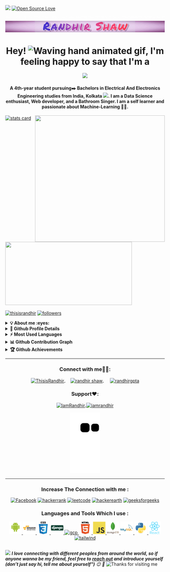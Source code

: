 ![](https://komarev.com/ghpvc/?username=randhirshaw&style=plastic)
[![Open Source Love](https://badges.frapsoft.com/os/v2/open-source.svg?v=103)](https://github.com/randhirshaw)

![Hello](Hello.gif)
![Name](name.jpeg)

<h1 align="center"> Hey! <img src="https://raw.githubusercontent.com/nixin72/nixin72/master/wave.gif" alt="Waving hand animated gif" height="45" width="45" />, I'm feeling happy to say that I'm a
</h1>

<p align="center">
  <img src="https://readme-typing-svg.herokuapp.com/?lines=Passionate%20Coder;Self%20taught%20Python%20Programmer&center=true&width=500&height=50">
</p>

<h4 align="center">
A 4th-year student pursuing✒️ Bachelors in Electrical And Electronics Engineering studies from India, Kolkata <img src="https://media3.giphy.com/media/9Gnbm29r7ftUA/giphy.gif?cid=ecf05e47fukjq9m5qmytezvwv70g5n3tafh00x32klperzza&rid=giphy.gif&ct=g" width="45">. I am a Data Science enthusiast, Web developer, and a Bathroom Singer. I am a self learner and passionate about Machine-Learning 🤖👾.
</h4>
<p>
<a align= "center" href="https://github.com/randhirshaw">
<img alt= "stats card" height="200px" width="400" src="https://github-readme-streak-stats.herokuapp.com/?user=randhirshaw&theme=radical">
<img align="right" height="400" width="410" src="https://cdn.dribbble.com/users/1355613/screenshots/15515375/media/d915d491b41176a66700fbddb1a2d730.jpeg?compress=1&resize=1200x900&vertical=top" /> 
</a>
</p>
<img height="200px" width="400" src="https://github-readme-stats.vercel.app/api?username=randhirshaw&count_private=true&theme=radical&show_icons=true" />
<p align="left"> 
<a href="https://twitter.com/thisisrandhir" target="blank"><img src="https://img.shields.io/twitter/follow/thisisrandhir?logo=twitter&style=for-the-badge" alt="thisisrandhir" /></a> 
<a href="https://github.com/randhirshaw">
    <img alt="followers" title="Follow me on Github" src="https://img.shields.io/github/followers/randhirshaw?color=236ad3&labelColor=1155ba&style=for-the-badge&logo=github&label=Follow"/></a>
</p>

<details>        <summary><b>💡 About me :eyes:</b></summary>
         
- 🔭 I’m currently working on Myself😎👻
- 🌱 I’m currently learning Data Structures & Algorithms.
- 💬 Ask me about: tech, memes, webseries
- 🥅 2022 Goals: Contribute more to Open Source projects
- 👯 I’m looking to collaborate with new project ideas
- 📫 How to reach me **randhirshaw10@gmail.com**🔝
- 😄 Pronouns: he/him
- ⚡ Fun fact - **I think that I can sing well XD 😂!** 
</details>
<details>         <summary><b>🔎 Github Profile Details</b></summary>
<p align="center"><img height="180em" src="https://github-profile-summary-cards.vercel.app/api/cards/profile-details?username=randhirshaw&theme=github_dark" alt="randhirshaw" align = "center"/></p>
</details>
<details>         <summary><b>⚡ Most Used Languages</b></summary>
<p align="center"><img height="170em" src="https://github-readme-stats.vercel.app/api/top-langs?username=randhirshaw&count_private=true&layout=compact&theme=radical&show_icons=true" alt="randhirshaw" align = "center"/></p>
<b>Note:</b> Top languages is only a metric of the language's of my public code and doesn't reflect experience or skill level.
</details>
<details>         <summary><b>📊 Github Contribution Graph</b></summary>
<p align="center"><a href="https://github.com/randhirshaw/github-readme-activity-graph"><img alt="Randhir's Activity Graph" src="https://activity-graph.herokuapp.com/graph?username=randhirshaw&bg_color=0D1117&color=5BCDEC&line=5BCDEC&point=FFFFFF&hide_border=true" /></a></p>
</details>
<details>         <summary><b>🏆 Github Achievements</b></summary>
<p align="center"> <a href="https://github.com/randhirshaw"><img src="https://github-profile-trophy.vercel.app/?username=randhirshaw&margin-w=5&theme=radical" alt="randhirshaw" /></a> </p>
</details>

<hr>

<h3 align="center">Connect with me🤗🤝:</h3>

<p align="center">
<a href="https://twitter.com/ThisisRandhir" target="blank">
         <img align="center" src="https://img.icons8.com/cute-clipart/64/000000/twitter.png" alt="ThisisRandhir" height="50" width="50" />
</a> &nbsp;&nbsp;&nbsp;
<a href="https://www.linkedin.com/in/randhirshaw/" target="blank">
         <img align="center" src="https://img.icons8.com/cute-clipart/64/000000/linkedin.png" alt="randhir shaw" height="50" width="50" />
</a>&nbsp;&nbsp;&nbsp;&nbsp;
<a href="https://instagram.com/randhirgpta" target="blank">
         <img align="center" src="https://img.icons8.com/cute-clipart/64/000000/instagram-new.png" alt="randhirgpta" height="50" width="50" />
</a>
</p>

<h3 align="center">Support❤️:</h3>

<p align="center">
<a href="https://www.buymeacoffee.com/IamRandhir"> 
         <img align="center" src="https://cdn.buymeacoffee.com/buttons/v2/default-yellow.png" height="50" width="210" alt="IamRandhir" /></a><a href="https://ko-fi.com/iamrandhir"> 
         <img align="center" src="https://cdn.ko-fi.com/cdn/kofi3.png?v=3" height="50" width="210" alt="iamrandhir" />
</a>
</p>
<p align="center">  
         <img src="https://github.com/randhirshaw/randhirshaw/raw/output/github-contribution-grid-snake.svg" alt="snake"></center>
</p>

<hr>

<h3 align="center">Increase The Connection with me :</h3>
<!-- Badges template - https://github.com/badges/shields -->

<p align="center">
<a href="https://www.facebook.com/IamRandhir/"><img alt="Facebook" title="Facebook" src="https://img.shields.io/badge/-facebook-1DA1F2?style=for-the-badge&logo=facebook&logoColor=white" /></a>
<a href="https://www.hackerrank.com/iamrandhir"><img alt="hackerrank" title="hackerrank" src="https://img.shields.io/badge/-hackerrank-0ec950?style=for-the-badge&logo=hackerrank&logoColor=white" /></a>       
<a href="https://www.leetcode.com/randhirshaw"><img alt="leetcode" title="Leetcode" src="https://img.shields.io/badge/-Leetcode-1DA1F2?style=for-the-badge&logo=leetcode&logoColor=white"/></a>   
<a href="https://www.hackerearth.com/@ThisisRandhir"><img alt="hackerearth" title="hackerearth" src="https://img.shields.io/badge/-hackerearth-935F31?style=for-the-badge&logo=hackerearth&logoColor=white" /></a>
<a href="https://auth.geeksforgeeks.org/user/randhirshaw/profile"><img alt="geeksforgeeks" title="geeksforgeeks" src="https://img.shields.io/badge/-geeksforgeeks-0ec950?style=for-the-badge&logo=geeksforgeeks&logoColor=white"/></a>
</p>

<h3 align="center">Languages and Tools Which I use :</h3>

<p align="center"> 
<a href="https://developer.android.com" target="_blank" rel="noreferrer"> 
         <img src="https://raw.githubusercontent.com/devicons/devicon/master/icons/android/android-original-wordmark.svg" alt="android" width="40" height="40"/> </a>  
<a href="https://aws.amazon.com" target="_blank" rel="noreferrer"> 
         <img src="https://raw.githubusercontent.com/devicons/devicon/master/icons/amazonwebservices/amazonwebservices-original-wordmark.svg" alt="aws" width="40" height="40"/> </a> 
<a href="https://www.w3schools.com/css/" target="_blank" rel="noreferrer"> 
         <img src="https://raw.githubusercontent.com/devicons/devicon/master/icons/css3/css3-original-wordmark.svg" alt="css3" width="40" height="40"/> </a>  
<a href="https://www.djangoproject.com/" target="_blank" rel="noreferrer"> 
         <img src="https://raw.githubusercontent.com/devicons/devicon/master/icons/django/django-original.svg" alt="django" width="40" height="40"/> </a>
<a href="https://cloud.google.com" target="_blank" rel="noreferrer"> 
         <img src="https://www.vectorlogo.zone/logos/google_cloud/google_cloud-icon.svg" alt="gcp" width="40" height="40"/> </a> 
<a href="https://www.w3.org/html/" target="_blank" rel="noreferrer"> 
         <img src="https://raw.githubusercontent.com/devicons/devicon/master/icons/html5/html5-original-wordmark.svg" alt="html5" width="40" height="40"/> </a> 
<a href="https://developer.mozilla.org/en-US/docs/Web/JavaScript" target="_blank" rel="noreferrer"> 
         <img src="https://raw.githubusercontent.com/devicons/devicon/master/icons/javascript/javascript-original.svg" alt="javascript" width="40" height="40"/> </a> 
<a href="https://www.mongodb.com/" target="_blank" rel="noreferrer"> 
         <img src="https://raw.githubusercontent.com/devicons/devicon/master/icons/mongodb/mongodb-original-wordmark.svg" alt="mongodb" width="40" height="40"/> </a> 
<a href="https://www.mysql.com/" target="_blank" rel="noreferrer"> 
         <img src="https://raw.githubusercontent.com/devicons/devicon/master/icons/mysql/mysql-original-wordmark.svg" alt="mysql" width="40" height="40"/> </a>  
<a href="https://www.python.org" target="_blank" rel="noreferrer"> 
         <img src="https://raw.githubusercontent.com/devicons/devicon/master/icons/python/python-original.svg" alt="python" width="40" height="40"/> </a> 
<a href="https://reactjs.org/" target="_blank" rel="noreferrer"> 
         <img src="https://raw.githubusercontent.com/devicons/devicon/master/icons/react/react-original-wordmark.svg" alt="react" width="40" height="40"/> </a> 
<a href="https://tailwindcss.com/" target="_blank" rel="noreferrer"> 
         <img src="https://www.vectorlogo.zone/logos/tailwindcss/tailwindcss-icon.svg" alt="tailwind" width="40" height="40"/> </a> 
</p>

##
<img src="https://media.giphy.com/media/LnQjpWaON8nhr21vNW/giphy.gif" width="60"> <em><b>I love connecting with different peoples from around the world, so if anyone wanna be my friend, feel free to [reach out](https://www.linkedin.com/in/randhirshaw/) and introduce yourself (don’t just say hi, tell me about yourself")</b> 😊 💜</em>
<img height="120" alt="Thanks for visiting me" width="100%" src="https://raw.githubusercontent.com/BrunnerLivio/brunnerlivio/master/images/marquee.svg" />

